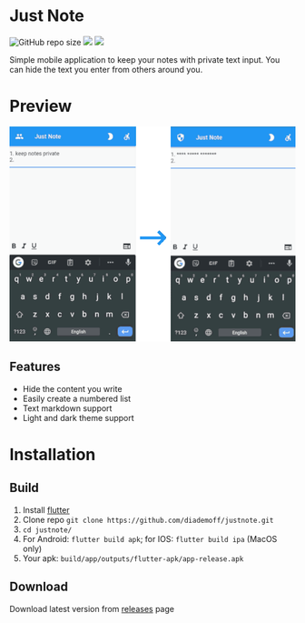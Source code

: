 # Just Note

![GitHub repo size](https://img.shields.io/github/repo-size/diademoff/justnote?logo=GitHub)
![](https://img.shields.io/tokei/lines/github/diademoff/justnote)
![](https://img.shields.io/github/license/diademoff/justnote)

Simple mobile application to keep your notes with private text input. You can hide the text you enter from others around you.

# Preview
![](./preview.png)

## Features
* Hide the content you write
* Easily create a numbered list
* Text markdown support
* Light and dark theme support

# Installation
## Build
1. Install [flutter](https://github.com/flutter/flutter/)
2. Clone repo `git clone https://github.com/diademoff/justnote.git`
3. `cd justnote/`
4. For Android: `flutter build apk`; for IOS: `flutter build ipa` (MacOS only)
5. Your apk: `build/app/outputs/flutter-apk/app-release.apk`

## Download
Download latest version from [releases](https://github.com/diademoff/justnote/releases) page